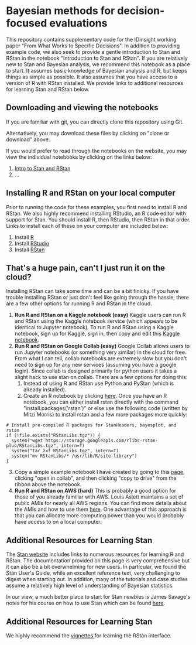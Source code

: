 # Bayesian methods for decision-focused evaluations

This repository contains supplementary code for the IDinsight working paper "From What Works to Specific Decisions". In addition to providing example code, we also seek to provide a gentle introduction to Stan and RStan in the notebook "Introduction to Stan and RStan".  If you are relatively new to Stan and Bayesian analysis, we recommend this notebook as a place to start.  It assumes basic knowledge of Bayesian analysis and R, but keeps things as simple as possible. It also assumes that you have access to a version of R with RStan installed. We provide links to additional resources for learning Stan and RStan below.

## Downloading and viewing the notebooks
If you are familiar with git, you can directly clone this repository using Git.

Alternatively, you may download these files by clicking on "clone or download" above. 

If you would prefer to read through the notebooks on the website, you may view the individual notebooks by clicking on the links below:

1. [Intro to Stan and RStan](https://rpubs.com/dougj892/ie4dfes1)
2. ...


## Installing R and RStan on your local computer
Prior to running the code for these examples, you first need to install R and RStan. We also highly recommend installing RStudio, an R code editor with support for Stan.  You should install R, then RStudio, then RStan in that order. Links to install each of these on your computer are included below:
1. Install [R](https://cran.rstudio.com/)
2. Install [RStudio](https://rstudio.com/products/rstudio/download/)
3. Install [RStan](https://github.com/stan-dev/rstan/wiki/RStan-Getting-Started) 


## That's a huge pain, can't I just run it on the cloud?
Installing RStan can take some time and can be a bit finicky. If you have trouble installing RStan or just don't feel like going through the hassle, there are a few other options for running R and RStan in the cloud.

1. **Run R and RStan on a Kaggle notebook (easy)**
Kaggle users can run R and RStan using the Kaggle notebook service (which appears to be identical to Jupyter notebook). To run R and RStan using a Kaggle notebook, sign up for Kaggle, sign in, then copy and edit this [Kaggle notebook](https://www.kaggle.com/thimac/rstan?scriptVersionId=20867095).
2. **Run R and RStan on Google Collab (easy)**
Google Collab allows users to run Jupyter notebooks (or something very similar) in the cloud for free. From what I can tell, collab notebooks are extremely slow but you don't need to sign up for any new services (assuming you have a google login).  Since collab is designed primarily for python users it takes a slight hack to use stan on collab.  There are a few options for doing this: 
   1. Instead of using R and RStan use Python and PyStan (which is already installed).
   2. Create an R notebook by clicking [here](https://colab.research.google.com/notebook#create=true&language=r). Once you have an R notebook, you can either install rstan directly with the command "install.packages('rstan')" or else use the following code (written by Mitzi Morris) to install rstan and a few more packages more quickly:
```
# Install pre-compiled R packages for StanHeaders, bayesplot, and rstan 
if (!file.exists("RStanLibs.tgz")) {
  system("wget https://storage.googleapis.com/rlibs-rstan-plus/RStanLibs.tgz", intern=T)
  system("tar zxf RStanLibs.tgz", intern=T)
  system("mv RStanLibs/* /usr/lib/R/site-library")
}
```
   3. Copy a simple example notebook I have created by going to this [page](https://github.com/dougj892/Jupyter-notebooks/blob/master/RStan_example.ipynb), clicking "open in collab", and then clicking "copy to drive" from the ribbon above the notebook. 
3. **Run R and RStan on AWS (hard)**
This is probably a good option for those of you already familiar with AWS.  Louis Aslett maintains a set of public AMIs for nearly all AWS regions.  You can find more details about the AMIs and how to use them [here](http://www.louisaslett.com/RStudio_AMI/). One advantage of this approach is that you can allocate more computing power than you would probably have access to on a local computer.  

## Additional Resources for Learning Stan 
The [Stan website](https://mc-stan.org/) includes links to numerous resources for learning R and RStan. The documentation provided on this page is very comprehensive but it can also be a bit overwhelming for new users. In particular, we found the Stan User's Guide, while an excellent reference text, very challenging to digest when starting out. In addition, many of the tutorials and case studies assume a relatively high level of understanding of Bayesian statistics.

In our view, a much better place to start for Stan newbies is James Savage's notes for his course on how to use Stan which can be found [here](https://khakieconomics.github.io/half_day_course/index.html).

## Additional Resources for Learning Stan 
We highly recommend the [vignettes ](https://mc-stan.org/rstan/articles/) for learning the RStan interface.
